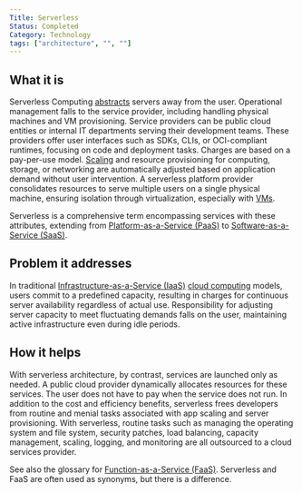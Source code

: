 ```yaml
---
Title: Serverless
Status: Completed
Category: Technology
tags: ["architecture", "", ""]
---
```


## What it is

Serverless Computing [abstracts](/abstraction/) servers away from the user.
Operational management falls to the service provider, including handling physical machines and VM provisioning.
Service providers can be public cloud entities or internal IT departments serving their development teams.
These providers offer user interfaces such as SDKs, CLIs, or OCI-compliant runtimes, focusing on code and deployment tasks.
Charges are based on a pay-per-use model.
[Scaling](/scalability/) and resource provisioning for computing, storage, or networking are automatically adjusted based on application demand without user intervention.
A serverless platform provider consolidates resources to serve multiple users on a single physical machine, ensuring isolation through virtualization, especially with [VMs](/virtual-machine/).

Serverless is a comprehensive term encompassing services with these attributes, extending from [Platform-as-a-Service (PaaS)](/platform-as-a-service/) to [Software-as-a-Service (SaaS)](/software-as-a-service/).

## Problem it addresses

In traditional [Infrastructure-as-a-Service (IaaS)](/infrastructure-as-a-service/) [cloud computing](/cloud-computing/) models, users commit to a predefined capacity, resulting in charges for continuous server availability regardless of actual use.
Responsibility for adjusting server capacity to meet fluctuating demands falls on the user, maintaining active infrastructure even during idle periods.

## How it helps

With serverless architecture, by contrast, services are launched only as needed.
A public cloud provider dynamically allocates resources for these services.
The user does not have to pay when the service does not run.
In addition to the cost and efficiency benefits,
serverless frees developers from routine and menial tasks associated with app scaling and server provisioning.
With serverless, routine tasks such as managing the operating system and file system, security patches,
load balancing, capacity management, scaling, logging, and monitoring are all outsourced to a cloud services provider.

See also the glossary for [Function-as-a-Service (FaaS)](/function-as-a-service/).
Serverless and FaaS are often used as synonyms, but there is a difference.
